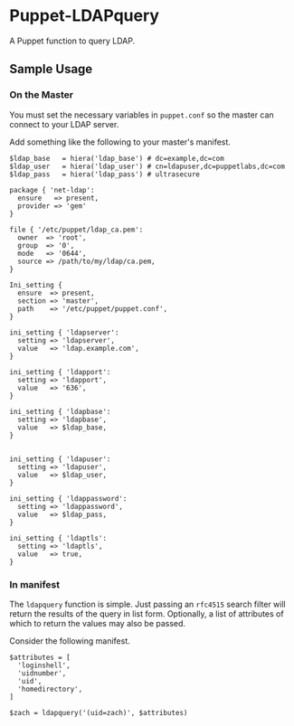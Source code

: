 # Puppet-LDAPquery

A Puppet function to query LDAP.


## Sample Usage

### On the Master

You must set the necessary variables in `puppet.conf` so the master can connect
to your LDAP server.

Add something like the following to your master's manifest.


    $ldap_base   = hiera('ldap_base') # dc=example,dc=com
    $ldap_user   = hiera('ldap_user') # cn=ldapuser,dc=puppetlabs,dc=com
    $ldap_pass   = hiera('ldap_pass') # ultrasecure

    package { 'net-ldap':
      ensure   => present,
      provider => 'gem'
    }

    file { '/etc/puppet/ldap_ca.pem':
      owner  => 'root',
      group  => '0',
      mode   => '0644',
      source => /path/to/my/ldap/ca.pem,
    }

    Ini_setting {
      ensure  => present,
      section => 'master',
      path    => '/etc/puppet/puppet.conf',
    }

    ini_setting { 'ldapserver':
      setting => 'ldapserver',
      value   => 'ldap.example.com',
    }

    ini_setting { 'ldapport':
      setting => 'ldapport',
      value   => '636',
    }

    ini_setting { 'ldapbase':
      setting => 'ldapbase',
      value   => $ldap_base,
    }


    ini_setting { 'ldapuser':
      setting => 'ldapuser',
      value   => $ldap_user,
    }

    ini_setting { 'ldappassword':
      setting => 'ldappassword',
      value   => $ldap_pass,
    }

    ini_setting { 'ldaptls':
      setting => 'ldaptls',
      value   => true,
    }


### In manifest

The `ldapquery` function is simple.  Just passing an `rfc4515` search filter
will return the results of the query in list form.  Optionally, a list of
attributes of which to return the values may also be passed.

Consider the following manifest.

    $attributes = [
      'loginshell',
      'uidnumber',
      'uid',
      'homedirectory',
    ]

    $zach = ldapquery('(uid=zach)', $attributes)


